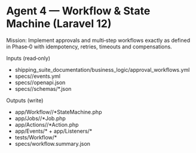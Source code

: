 # Agent 4 — Workflow & State Machine (Laravel 12)

Mission: Implement approvals and multi‑step workflows exactly as defined in Phase‑0 with idempotency, retries, timeouts and compensations.

Inputs (read‑only)
- shipping_suite_documentation/business_logic/approval_workflows.yml
- specs/<context>/events.yml
- specs/<context>/openapi.json
- specs/<context>/schemas/*.json

Outputs (write)
- app/Workflow/<Context>/*StateMachine.php
- app/Jobs/<Context>/*Job.php
- app/Actions/<Context>/*Action.php
- app/Events/* + app/Listeners/*
- tests/Workflow/*
- specs/workflow.summary.json
